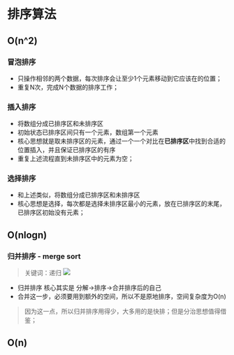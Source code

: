 # 排序算法

## O(n^2)

### 冒泡排序
- 只操作相邻的两个数据，每次排序会让至少1个元素移动到它应该在的位置；
- 重复N次，完成N个数据的排序工作；

### 插入排序
- 将数组分成已排序区和未排序区
- 初始状态已排序区间只有一个元素，数组第一个元素
- 核心思想就是取未排序区的元素，通过一个一个对比在**已排序区**中找到合适的位置插入，并且保证已排序区的有序
- 重复上述流程直到未排序区中的元素为空；

### 选择排序
- 和上述类似，将数组分成已排序区和未排序区
- 核心思想是选择，每次都是选择未排序区最小的元素，放在已排序区的末尾，已排序区初始没有元素；

## O(nlogn)

### 归并排序 - merge sort
> 关键词：递归
![](https://static001.geekbang.org/resource/image/db/2b/db7f892d3355ef74da9cd64aa926dc2b.jpg)
- 归并排序 核心其实是 分解->排序->合并排序后的自己
- 合并这一步，必须要用到额外的空间，所以不是原地排序，空间复杂度为O(n)
> 因为这一点，所以归并排序用得少，大多用的是快排；但是分治思想值得借鉴；


## O(n)